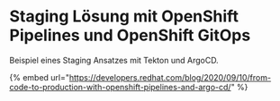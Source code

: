 # Staging Lösung mit OpenShift Pipelines und OpenShift GitOps

Beispiel eines Staging Ansatzes mit Tekton und ArgoCD.

{% embed url="https://developers.redhat.com/blog/2020/09/10/from-code-to-production-with-openshift-pipelines-and-argo-cd/" %}



